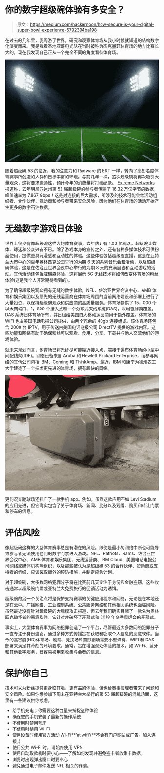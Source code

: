 # 你的数字超级碗体验有多安全？

> 原文：<https://medium.com/hackernoon/how-secure-is-your-digital-super-bowl-experience-5792394ba198>

在过去的几年里，我周游了世界，研究和观察体育场从我小时候就知道的结构数字化演变而来。我是看着圣地亚哥电光队在当时被称为杰克墨菲体育场的地方比赛长大的，现在我发现自己正从一个完全不同的角度看待体育场。

![](img/740b8d1ad3894af860e9435e78e40ae2.png)

随着超级碗 53 的临近，我的注意力和 Radware 的 ERT 一样，转向了高知名度体育赛事所创造的人群和目标丰富的环境。与前几年一样，这次超级碗将再次吸引大量观众，这将要求连通性，预计今年的消费量将打破纪录。 [Extreme Networks](https://www.extremenetworks.com/extreme-networks-blog/wi-fi-engagement-insights-from-super-bowl-lii/) 报道称，去年明尼苏达州第 52 届超级碗的参与者传输了 16.32 万亿字节的数据，峰值速率为 7.867 Gbps！这是对连接的巨大需求，所涉及的技术可能会给活动组织者、合作伙伴、赞助商和参与者带来安全风险，因为他们在体育场的活动开始产生更多的数字石油数据。

# 无缝数字游戏日体验

世界上很少有像超级碗这样大的体育赛事。去年估计有 1.03 亿观众。超级碗让媒体、球迷和公众兴奋不已。除了游戏本身的宣传之外，还有各种多媒体技术可供粉丝使用，提供更具沉浸感和互动性的体验。这些体验包括超级碗直播，这是在亚特兰大市中心的百年奥林匹克公园举行的为期 6 天的系列音乐会和活动，以及超级碗体验，这是在佐治亚世界会议中心举行的为期 8 天的充满展览和互动游戏的活动。其他活动还包括威瑞森体验，这将展示 5G 无线技术将如何改变体育场的粉丝体验(这是我个人非常期待看到的)。

为了确保超级碗观众拥有无缝的数字体验，NFL、佐治亚世界会议中心、AMB 体育和娱乐集团以及领先的无线运营商在体育场周围的当前网络建设和部署上进行了大量投资，以保持超级碗观众和供应商的高质量服务。体育场提供了 15，000 个以太网端口、1，800 个接入点和一个分布式天线系统(DAS)，以增强蜂窝覆盖。DAS 系统归体育场所有，并出租给美国四大移动运营商用于额外覆盖。体育场的 WiFi 也由美国电话电报公司提供，由两个冗余的 40gb 连接组成。该体育场还包含 2000 台 IPTV，用于传送由美国电话电报公司 DirectTV 提供的游戏内容。这些功能和网络有助于确保粉丝可以观看、食用、分享、下载并与他人交流他们的游戏体验。

就未来规划而言，体育场已将光纤尽可能靠近接入点，端接于遍布体育场的小型中间配线架(IDF)。网络设备来自 Aruba 和 Hewlett Packard Enterprise，而参与网络的其他公司包括 IBM、Corning 和 ThinkAmp。最近，IBM 和康宁为德州农工大学建造了一个技术更先进的体育场，拥有超快的网络。

![](img/35135b5597829df2523d8d658d82d281.png)

更何况奔驰球场还推广了一款手机 app。例如，虽然这款应用不如 Levi Stadium 的应用先进，但它确实包含了关于体育场、新闻、比分以及观看、购买和转让门票和停车的信息。

# 评估风险

像超级碗这样的大型体育赛事总是有潜在的风险。即使是最小的网络中断也可能导致参与者无法使用他们的数字门票进入游戏。NFL、Patriots、Rams、佐治亚世界会议中心、AMB 体育和娱乐集团、无线运营商、IBM Cloud、美国电话电报公司网络或媒体机构等组织，以及那些被认为是超级碗 53 的合作伙伴、赞助商或支持者的组织，应该采取额外的预防措施，并制定应急计划。

对于超级碗，大多数网络犯罪分子将在比赛前几天专注于身份和金融盗窃。这些攻击通常以超级碗门票或亚特兰大免费旅行的促销活动为诱饵。

超级碗的另一个关注点将是保护支持赛事的关键应用程序和网络，无论是在本地还是在云中。广播网络、工业控制系统、公共服务网络和其他相关系统也面临风险。虽然最近没有针对超级碗的大规模攻击报道，但去年我们确实目睹了一款名为奥林匹克破坏者的恶意软件，它针对并破坏了开幕式和 2018 年冬季奥运会的开幕式。

事实上，大型体育赛事为网络犯罪创造了一个平台，尽管最近大多数网络犯罪分子一直专注于身份盗窃，通过多种方式传播旨在获取和窃取个人信息的恶意软件。当今的高密度(HD)体育场、剧院、竞技场和圆形剧场需要小型蜂窝、WIFI 和 DAS 部署来满足其苛刻的环境要求。通常，旨在增强观众体验的技术，如 Wi-Fi、蓝牙和其他数字服务，很容易被用来收集与会者的信息。

# 保护你自己

技术可以为粉丝提供更身临其境、更有益的体验，但也给赛事管理者带来了问题和安全风险。如果你想参加下周末在亚特兰大举行的第 53 届超级碗的混乱场面，这里有一些建议供你考虑。

*   给手机充电；你需要这种力量来捕捉这种体验
*   确保您的手机安装了最新的操作系统
*   不使用时禁用蓝牙
*   不使用时禁用 Wi-Fi
*   使用设备时使用官方活动 Wi-Fi**‘at wifi’(**不会有门户网站或广告。加入连接。)
*   使用公共 Wi-Fi 时，请始终使用 VPN
*   使用自动取款机时要小心——了解如何发现并避免盗卡者收集卡数据。
*   浏览时出现弹出窗口时要小心
*   避免通过电子邮件发送 NFL 相关的诈骗。